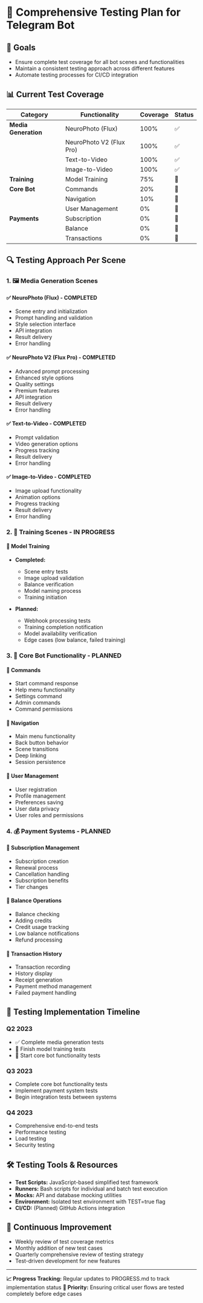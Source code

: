 # 📝 Comprehensive Testing Plan for Telegram Bot

## 🎯 Goals
- Ensure complete test coverage for all bot scenes and functionalities
- Maintain a consistent testing approach across different features
- Automate testing processes for CI/CD integration

## 📊 Current Test Coverage

| Category | Functionality | Coverage | Status |
|----------|--------------|----------|--------|
| **Media Generation** | NeuroPhoto (Flux) | 100% | ✅ |
| | NeuroPhoto V2 (Flux Pro) | 100% | ✅ |
| | Text-to-Video | 100% | ✅ |
| | Image-to-Video | 100% | ✅ |
| **Training** | Model Training | 75% | 🔄 |
| **Core Bot** | Commands | 20% | 🔄 |
| | Navigation | 10% | 📝 |
| | User Management | 0% | 📝 |
| **Payments** | Subscription | 0% | 📝 |
| | Balance | 0% | 📝 |
| | Transactions | 0% | 📝 |

## 🔍 Testing Approach Per Scene

### 1. 🖼️ Media Generation Scenes

#### ✅ NeuroPhoto (Flux) - COMPLETED
- Scene entry and initialization
- Prompt handling and validation
- Style selection interface
- API integration
- Result delivery
- Error handling

#### ✅ NeuroPhoto V2 (Flux Pro) - COMPLETED
- Advanced prompt processing
- Enhanced style options
- Quality settings
- Premium features
- API integration
- Result delivery
- Error handling

#### ✅ Text-to-Video - COMPLETED
- Prompt validation
- Video generation options
- Progress tracking
- Result delivery
- Error handling

#### ✅ Image-to-Video - COMPLETED
- Image upload functionality
- Animation options
- Progress tracking
- Result delivery
- Error handling

### 2. 🧠 Training Scenes - IN PROGRESS

#### 🔄 Model Training
- **Completed:**
  - Scene entry tests
  - Image upload validation
  - Balance verification
  - Model naming process
  - Training initiation
  
- **Planned:**
  - Webhook processing tests
  - Training completion notification
  - Model availability verification
  - Edge cases (low balance, failed training)

### 3. 🤖 Core Bot Functionality - PLANNED

#### 📝 Commands
- Start command response
- Help menu functionality
- Settings command
- Admin commands
- Command permissions

#### 📝 Navigation
- Main menu functionality
- Back button behavior
- Scene transitions
- Deep linking
- Session persistence

#### 📝 User Management
- User registration
- Profile management
- Preferences saving
- User data privacy
- User roles and permissions

### 4. 💰 Payment Systems - PLANNED

#### 📝 Subscription Management
- Subscription creation
- Renewal process
- Cancellation handling
- Subscription benefits
- Tier changes

#### 📝 Balance Operations
- Balance checking
- Adding credits
- Credit usage tracking
- Low balance notifications
- Refund processing

#### 📝 Transaction History
- Transaction recording
- History display
- Receipt generation
- Payment method management
- Failed payment handling

## 📅 Testing Implementation Timeline

### Q2 2023
- ✅ Complete media generation tests
- 🔄 Finish model training tests
- 📝 Start core bot functionality tests

### Q3 2023
- Complete core bot functionality tests
- Implement payment system tests
- Begin integration tests between systems

### Q4 2023
- Comprehensive end-to-end tests
- Performance testing
- Load testing
- Security testing

## 🛠️ Testing Tools & Resources

- **Test Scripts:** JavaScript-based simplified test framework
- **Runners:** Bash scripts for individual and batch test execution
- **Mocks:** API and database mocking utilities
- **Environment:** Isolated test environment with TEST=true flag
- **CI/CD:** (Planned) GitHub Actions integration

## 🔄 Continuous Improvement

- Weekly review of test coverage metrics
- Monthly addition of new test cases
- Quarterly comprehensive review of testing strategy
- Test-driven development for new features

---

**📈 Progress Tracking:** Regular updates to PROGRESS.md to track implementation status
**🚨 Priority:** Ensuring critical user flows are tested completely before edge cases 